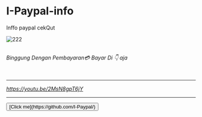 # I-Paypal-info
Inffo paypal cekQut

![222](https://github.com/I-Paypal/I-Paypal-info/blob/master/Screenshot_2020-05-30-02-28-51.jpg)


<br/><i> Binggung Dengan Pembayaran💳 Bayar Di 👇 aja<i/>
<script src="https://www.paypal.com/sdk/js?client-id=sb"></script>
<script>paypal.Buttons().render('body');</script><br/>


----



https://youtu.be/2MsN8gpT6jY

----


<button onclick='FB.AppEvents.logEvent("buttonClicked")'>
 [Click me](https://github.com/I-Paypal/)
</button>
